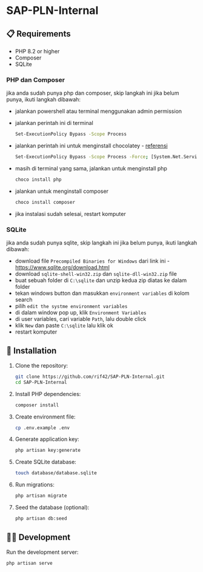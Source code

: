 # SAP-PLN-Internal

## 📋 Requirements

- PHP 8.2 or higher
- Composer
- SQLite

### PHP dan Composer
jika anda sudah punya php dan composer, skip langkah ini
jika belum punya, ikuti langkah dibawah:
- jalankan powershell atau terminal menggunakan admin permission
- jalankan perintah ini di terminal
  ```bash
  Set-ExecutionPolicy Bypass -Scope Process
  ```

- jalankan perintah ini untuk menginstall chocolatey - [referensi](https://chocolatey.org/install#individual)
  ```bash
  Set-ExecutionPolicy Bypass -Scope Process -Force; [System.Net.ServicePointManager]::SecurityProtocol = [System.Net.ServicePointManager]::SecurityProtocol -bor 3072; iex ((New-Object System.Net.WebClient).DownloadString('https://community.chocolatey.org/install.ps1'))
  ```
  
- masih di terminal yang sama, jalankan untuk menginstall php
  ```bash
  choco install php
  ```
  
- jalankan untuk menginstall composer
  ```bash
  choco install composer
  ```
  
- jika instalasi sudah selesai, restart komputer

### SQLite
jika anda sudah punya sqlite, skip langkah ini
jika belum punya, ikuti langkah dibawah:
- download file `Precompiled Binaries for Windows` dari link ini - https://www.sqlite.org/download.html
- download `sqlite-shell-win32.zip` dan `sqlite-dll-win32.zip` file
- buat sebuah folder di `C:\sqlite` dan unzip kedua zip diatas ke dalam folder
- tekan windows button dan masukkan `environment variables` di kolom search
- pilih `edit the systme environment variables`
- di dalam window pop up, klik `Environment Variables`
- di user variables, cari variable `Path`, lalu double click
- klik `New` dan paste `C:\sqlite` lalu klik ok
- restart komputer

## 🔧 Installation

1. Clone the repository:
   ```bash
   git clone https://github.com/rif42/SAP-PLN-Internal.git
   cd SAP-PLN-Internal
   ```

2. Install PHP dependencies:
   ```bash
   composer install
   ```

3. Create environment file:
   ```bash
   cp .env.example .env
   ```

4. Generate application key:
   ```bash
   php artisan key:generate
   ```

5. Create SQLite database:
   ```bash
   touch database/database.sqlite
   ```

6. Run migrations:
   ```bash
   php artisan migrate
   ```

7. Seed the database (optional):
   ```bash
   php artisan db:seed
   ```

## 🏃‍♂️ Development

Run the development server:

```bash
php artisan serve
```
